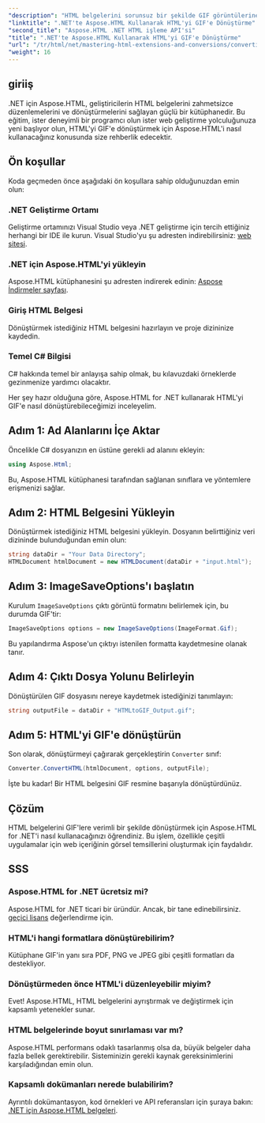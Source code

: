 ```yaml
---
"description": "HTML belgelerini sorunsuz bir şekilde GIF görüntülerine dönüştürmek için Aspose.HTML for .NET'i nasıl kullanacağınızı öğrenin. Bu kapsamlı kılavuz, adım adım yol gösterir."
"linktitle": ".NET'te Aspose.HTML Kullanarak HTML'yi GIF'e Dönüştürme"
"second_title": "Aspose.HTML .NET HTML işleme API'si"
"title": ".NET'te Aspose.HTML Kullanarak HTML'yi GIF'e Dönüştürme"
"url": "/tr/html/net/mastering-html-extensions-and-conversions/converting-html-to-gif/"
"weight": 16
---
```


## giriiş

.NET için Aspose.HTML, geliştiricilerin HTML belgelerini zahmetsizce düzenlemelerini ve dönüştürmelerini sağlayan güçlü bir kütüphanedir. Bu eğitim, ister deneyimli bir programcı olun ister web geliştirme yolculuğunuza yeni başlıyor olun, HTML'yi GIF'e dönüştürmek için Aspose.HTML'i nasıl kullanacağınız konusunda size rehberlik edecektir.

## Ön koşullar

Koda geçmeden önce aşağıdaki ön koşullara sahip olduğunuzdan emin olun:

### .NET Geliştirme Ortamı 

Geliştirme ortamınızı Visual Studio veya .NET geliştirme için tercih ettiğiniz herhangi bir IDE ile kurun. Visual Studio'yu şu adresten indirebilirsiniz: [web sitesi](https://visualstudio.microsoft.com/downloads/).

### .NET için Aspose.HTML'yi yükleyin

Aspose.HTML kütüphanesini şu adresten indirerek edinin: [Aspose İndirmeler sayfası](https://releases.aspose.com/html/net/).

### Giriş HTML Belgesi

Dönüştürmek istediğiniz HTML belgesini hazırlayın ve proje dizininize kaydedin.

### Temel C# Bilgisi

C# hakkında temel bir anlayışa sahip olmak, bu kılavuzdaki örneklerde gezinmenize yardımcı olacaktır.

Her şey hazır olduğuna göre, Aspose.HTML for .NET kullanarak HTML'yi GIF'e nasıl dönüştürebileceğimizi inceleyelim.

## Adım 1: Ad Alanlarını İçe Aktar

Öncelikle C# dosyanızın en üstüne gerekli ad alanını ekleyin:

```csharp
using Aspose.Html;
```

Bu, Aspose.HTML kütüphanesi tarafından sağlanan sınıflara ve yöntemlere erişmenizi sağlar.

## Adım 2: HTML Belgesini Yükleyin

Dönüştürmek istediğiniz HTML belgesini yükleyin. Dosyanın belirttiğiniz veri dizininde bulunduğundan emin olun:

```csharp
string dataDir = "Your Data Directory";
HTMLDocument htmlDocument = new HTMLDocument(dataDir + "input.html");
```

## Adım 3: ImageSaveOptions'ı başlatın

Kurulum `ImageSaveOptions` çıktı görüntü formatını belirlemek için, bu durumda GIF'tir:

```csharp
ImageSaveOptions options = new ImageSaveOptions(ImageFormat.Gif);
```

Bu yapılandırma Aspose'un çıktıyı istenilen formatta kaydetmesine olanak tanır.

## Adım 4: Çıktı Dosya Yolunu Belirleyin

Dönüştürülen GIF dosyasını nereye kaydetmek istediğinizi tanımlayın:

```csharp
string outputFile = dataDir + "HTMLtoGIF_Output.gif";
```

## Adım 5: HTML'yi GIF'e dönüştürün

Son olarak, dönüştürmeyi çağırarak gerçekleştirin `Converter` sınıf:

```csharp
Converter.ConvertHTML(htmlDocument, options, outputFile);
```

İşte bu kadar! Bir HTML belgesini GIF resmine başarıyla dönüştürdünüz.

## Çözüm

HTML belgelerini GIF'lere verimli bir şekilde dönüştürmek için Aspose.HTML for .NET'i nasıl kullanacağınızı öğrendiniz. Bu işlem, özellikle çeşitli uygulamalar için web içeriğinin görsel temsillerini oluşturmak için faydalıdır.

## SSS

### Aspose.HTML for .NET ücretsiz mi?  
Aspose.HTML for .NET ticari bir üründür. Ancak, bir tane edinebilirsiniz. [geçici lisans](https://purchase.conholdate.com/temporary-license/) değerlendirme için.

### HTML'i hangi formatlara dönüştürebilirim?  
Kütüphane GIF'in yanı sıra PDF, PNG ve JPEG gibi çeşitli formatları da destekliyor.

### Dönüştürmeden önce HTML'i düzenleyebilir miyim?  
Evet! Aspose.HTML, HTML belgelerini ayrıştırmak ve değiştirmek için kapsamlı yetenekler sunar.

### HTML belgelerinde boyut sınırlaması var mı?  
Aspose.HTML performans odaklı tasarlanmış olsa da, büyük belgeler daha fazla bellek gerektirebilir. Sisteminizin gerekli kaynak gereksinimlerini karşıladığından emin olun.

### Kapsamlı dokümanları nerede bulabilirim?  
Ayrıntılı dokümantasyon, kod örnekleri ve API referansları için şuraya bakın: [.NET için Aspose.HTML belgeleri](https://reference.aspose.com/html/net/).